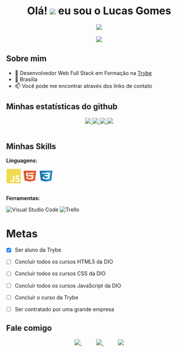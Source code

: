 
<h1 align="center">Olá! <img src="https://raw.githubusercontent.com/kaueMarques/kaueMarques/master/hi.gif" width="30px"> eu sou o Lucas Gomes </h1>
<p align="center">
<img src="https://s7.gifyu.com/images/ezgif.com-gif-makerc7cb64de0fabcd39.gif" />
</p align="center">
<div align="center">

![](https://komarev.com/ghpvc/?username=iamlucasgomes&style=for-the-badge&label=VOCE+É+O+VISITANTE+NÚMERO&color=4B0082)
</div>
  
## Sobre mim

- 🌱 Desenvolvedor Web Full Stack em Formação na <a target="_blank" href="https://www.betrybe.com">Trybe</a>
- 📍 Brasilia 
- 📫 Você pode me encontrar através dos links de contato


## Minhas estatísticas do github
<div align="center">
  <a href="https://github.com/iamlucasgomes">
    <img height="180em" src="https://github-readme-stats.vercel.app/api?username=iamlucasgomes&show_icons=true&theme=dark&custom_title=Estatísticas do GitHub de Lucas"/>
    <img height="180em" src="https://github-readme-stats.vercel.app/api/top-langs/?username=iamlucasgomes&layout=compact&langs_count=7&theme=dark&custom_title=Linguagens Mais Usadas"/>
    <img  src="https://github-readme-streak-stats.herokuapp.com/?user=iamlucasgomes&show_icons=true&locale=en&layout=compact&theme=dark&line_height=0" />
    <img src="https://activity-graph.herokuapp.com/graph?username=iamlucasgomes&theme=xcode">
  </a>
</div>

<div style="display: inline_block"><br>
  
  ## Minhas Skills
  **Linguagens:**
  
  <img align="center" alt="lucas-Js" height="40" width="40" src="https://raw.githubusercontent.com/devicons/devicon/master/icons/javascript/javascript-plain.svg">
  <img align="center" alt="lucas-HTML" height="30" width="40" src="https://raw.githubusercontent.com/devicons/devicon/master/icons/html5/html5-original.svg">
  <img align="center" alt="lucas-CSS" height="30" width="40" src="https://raw.githubusercontent.com/devicons/devicon/master/icons/css3/css3-original.svg">
</div>
  <div style="display: inline_block"><br>
  
**Ferramentas:**

  ![Visual Studio Code](https://img.shields.io/badge/-Visual%20Studio%20Code-333333?style=for-the-badge&logo=visual-studio-code&logoColor=007ACC)
  ![Trello](https://img.shields.io/badge/-Trello-333333?style=for-the-badge&logo=trello&logoColor=007ACC)
 
  </div>
  
<h1>Metas</h1>

- [X] Ser aluno da Trybe
- [ ] Concluir todos os cursos HTML5 da DIO
- [ ] Concluir todos os cursos CSS da DIO
- [ ] Concluir todos os cursos JavaScript da DIO
- [ ] Concluir o curso da Trybe
- [ ] Ser contratado por uma grande empresa

  


## Fale comigo 

<p align="center">
    <a href="https://github.com/iamlucasgomes">
        <img  src="https://img.shields.io/badge/github-%23100000.svg?&style=for-the-badge&logo=github&logoColor=white&link=mailto:https://github.com/iamlucasgomes">
    </a>
    &nbsp;&nbsp;&nbsp;&nbsp;&nbsp;&nbsp;&nbsp;&nbsp;&nbsp;
    <a href="mailto:lucas.devjs@gmail.com">
        <img src="https://img.shields.io/badge/gmail-D14836?&style=for-the-badge&logo=gmail&logoColor=white&link=mailto:lucas.devjs@gmail.com">
    </a>
    &nbsp;&nbsp;&nbsp;&nbsp;&nbsp;&nbsp;&nbsp;&nbsp;&nbsp;
    <a href="https://www.linkedin.com/in/iamlucasgomes/">
        <img src="https://img.shields.io/badge/linkedin-%230077B5.svg?&style=for-the-badge&logo=linkedin&logoColor=white&link=mailto:https://www.linkedin.com/in/iamlucasgomes/">
    </a>
</p>

##
 
